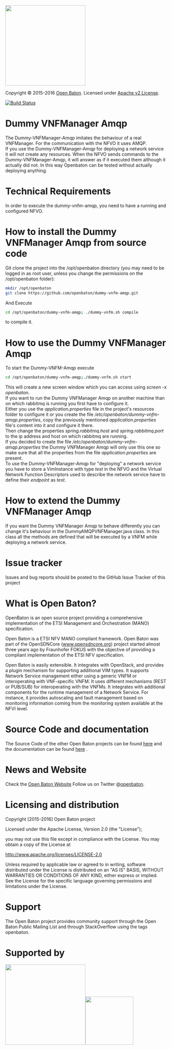   <img src="https://raw.githubusercontent.com/openbaton/openbaton.github.io/master/images/openBaton.png" width="250"/>
  
  Copyright © 2015-2016 [Open Baton](http://openbaton.org). 
  Licensed under [Apache v2 License](http://www.apache.org/licenses/LICENSE-2.0).

[![Build Status](https://travis-ci.org/openbaton/dummy-vnfm-amqp.svg?branch=master)](https://travis-ci.org/openbaton/dummy-vnfm-amqp)

# Dummy VNFManager Amqp
The Dummy-VNFManager-Amqp imitates the behaviour of a real VNFManager. For the communication with the NFVO it uses AMQP.  
If you use the Dummy-VNFManager-Amqp for deploying a network service it will not create any resources. 
When the NFVO sends commands to the Dummy-VNFManager-Amqp, it will answer as if it executed them although it actually did not. 
In this way Openbaton can be tested without actually deploying anything. 

# Technical Requirements

In order to execute the dummy-vnfm-amqp, you need to have a running and configured NFVO. 

# How to install the Dummy VNFManager Amqp from source code

Git clone the project into the /opt/openbaton directory (you may need to be logged in as root user, unless you change the permissions on the /opt/openbaton folder): 

```bash
mkdir /opt/openbaton
git clone https://github.com/openbaton/dummy-vnfm-amqp.git
```

And Execute 
```bash
cd /opt/openbaton/dummy-vnfm-amqp; ./dummy-vnfm.sh compile
```
to compile it. 

# How to use the Dummy VNFManager Amqp

To start the Dummy-VNFM-Amqp execute
 ```bash
 cd /opt/openbaton/dummy-vnfm-amqp;./dummy-vnfm.sh start
 ```

This will create a new screen window which you can access using *screen -x openbaton*.  
If you want to run the Dummy VNFManager Amqp on another machine than on which rabbitmq is running you first have to configure it.  
Either you use the *application.properties* file in the project's resources folder to configure it or you create the file 
*/etc/openbaton/dummy-vnfm-amqp.properties*, copy the previously mentioned *application.properties* file's content into it 
and configure it there.  
Then change the properties *spring.rabbitmq.host* and *spring.rabbitmq.port* to the ip address and host on which rabbitmq are running.  
If you decided to create the file */etc/openbaton/dummy-vnfm-amqp.properties* the Dummy VNFManager Amqp will only use this one so make sure 
that all the properties from the file *application.properties* are present.  
To use the Dummy-VNFManager-Amqp for "deploying" a network service you have to store a VimInstance with type *test* in the NFVO 
and the Virtual Network Function Descriptors used to describe the network service have to define their *endpoint* as *test*. 

# How to extend the Dummy VNFManager Amqp

If you want the Dummy VNFManager Amqp to behave differently you can change it's behaviour in the DummyAMQPVNFManager.java class.
In this class all the methods are defined that will be executed by a VNFM while deploying a network service. 

# Issue tracker

Issues and bug reports should be posted to the GitHub Issue Tracker of this project

# What is Open Baton?

OpenBaton is an open source project providing a comprehensive implementation of the ETSI Management and Orchestration (MANO) specification.

Open Baton is a ETSI NFV MANO compliant framework. Open Baton was part of the OpenSDNCore (www.opensdncore.org) project started almost three years ago by Fraunhofer FOKUS with the objective of providing a compliant implementation of the ETSI NFV specification. 

Open Baton is easily extensible. It integrates with OpenStack, and provides a plugin mechanism for supporting additional VIM types. It supports Network Service management either using a generic VNFM or interoperating with VNF-specific VNFM. It uses different mechanisms (REST or PUB/SUB) for interoperating with the VNFMs. It integrates with additional components for the runtime management of a Network Service. For instance, it provides autoscaling and fault management based on monitoring information coming from the monitoring system available at the NFVI level.

# Source Code and documentation

The Source Code of the other Open Baton projects can be found [here][openbaton-github] and the documentation can be found [here][openbaton-doc] .

# News and Website

Check the [Open Baton Website][openbaton]
Follow us on Twitter @[openbaton][openbaton-twitter].

# Licensing and distribution
Copyright [2015-2016] Open Baton project

Licensed under the Apache License, Version 2.0 (the "License");

you may not use this file except in compliance with the License.
You may obtain a copy of the License at

  http://www.apache.org/licenses/LICENSE-2.0

Unless required by applicable law or agreed to in writing, software
distributed under the License is distributed on an "AS IS" BASIS,
WITHOUT WARRANTIES OR CONDITIONS OF ANY KIND, either express or implied.
See the License for the specific language governing permissions and
limitations under the License.

# Support
The Open Baton project provides community support through the Open Baton Public Mailing List and through StackOverflow using the tags openbaton.

# Supported by
  <img src="https://raw.githubusercontent.com/openbaton/openbaton.github.io/master/images/fokus.png" width="250"/><img src="https://raw.githubusercontent.com/openbaton/openbaton.github.io/master/images/tu.png" width="150"/>


[fokus-logo]: https://raw.githubusercontent.com/openbaton/openbaton.github.io/master/images/fokus.png
[openbaton]: http://openbaton.org
[openbaton-doc]: http://openbaton.org/documentation
[openbaton-github]: http://github.org/openbaton
[openbaton-logo]: https://raw.githubusercontent.com/openbaton/openbaton.github.io/master/images/openBaton.png
[openbaton-mail]: mailto:users@openbaton.org
[openbaton-twitter]: https://twitter.com/openbaton
[tub-logo]: https://raw.githubusercontent.com/openbaton/openbaton.github.io/master/images/tu.png
